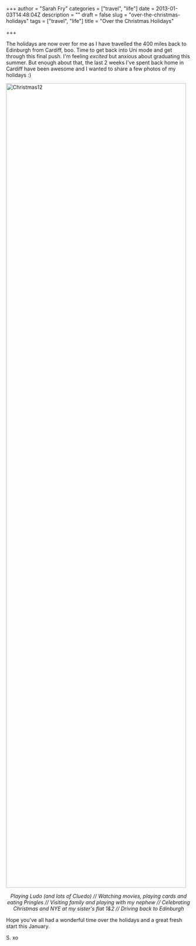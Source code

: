+++
author = "Sarah Fry"
categories = ["travel", "life"]
date = 2013-01-03T14:48:04Z
description = ""
draft = false
slug = "over-the-christmas-holidays"
tags = ["travel", "life"]
title = "Over the Christmas Holidays"

+++


The holidays are now over for me as I have travelled the 400 miles back to Edinburgh from Cardiff, boo. Time to get back into Uni mode and get through this final push. I'm feeling <em>excited</em> but anxious about graduating this summer. But enough about that, the last 2 weeks I've spent back home in Cardiff have been awesome and I wanted to share a few photos of my holidays :)

<a href="http://sweetaspi.co.uk/2013/01/03/over-the-christmas-holidays/camera-360/" rel="attachment wp-att-1427"><img class="alignnone size-full wp-image-1427" alt="Christmas12" src="http://sweetaspi.co.uk/images/2013/01/Christmas12.jpg" width="490" height="2188" /></a>
<p style="text-align: center;"><em>Playing Ludo (and lots of Cluedo) // Watching movies, playing cards and eating Pringles // Visiting family and playing with my nephew // Celebrating Christmas and NYE at my sister's flat 1&amp;2 // Driving back to Edinburgh</em></p>
<p style="text-align: left;">Hope you've all had a wonderful time over the holidays and a great fresh start this January.</p>
<p style="text-align: left;">S. xo</p>

